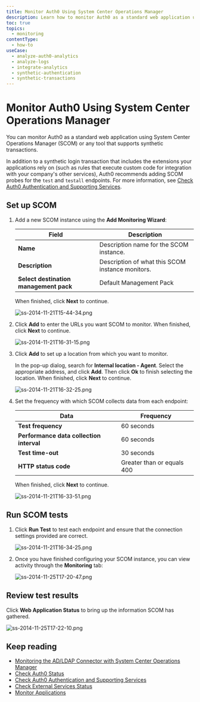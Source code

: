 ```yaml
---
title: Monitor Auth0 Using System Center Operations Manager
description: Learn how to monitor Auth0 as a standard web application using System Center Operations Manager (SCOM) or any tool that supports synthetic transactions. 
toc: true
topics:
  - monitoring
contentType:
  - how-to
useCase:
  - analyze-auth0-analytics
  - analyze-logs
  - integrate-analytics
  - synthetic-authentication
  - synthetic-transactions
---
```

# Monitor Auth0 Using System Center Operations Manager

You can monitor Auth0 as a standard web application using System Center Operations Manager (SCOM) or any tool that supports synthetic transactions.

In addition to a synthetic login transaction that includes the extensions your applications rely on (such as rules that execute custom code for integration with your company's other services), Auth0 recommends adding SCOM probes for the `test` and `testall` endpoints. For more information, see [Check Auth0 Authentication and Supporting Services](/monitoring/guides/test-testall-endpoints).

## Set up SCOM

1. Add a new SCOM instance using the **Add Monitoring Wizard**:

   | Field | Description |
   | ---| ---|
   | **Name** | Description name for the SCOM instance. |
   | **Description** | Description of what this SCOM instance monitors. |
   | **Select destination management pack** | Default Management Pack |

   When finished, click **Next** to continue.

   ![ss-2014-11-21T15-44-34.png](/media/articles/monitoring/ss-2014-11-21T15-44-34.png)

2. Click **Add** to enter the URLs you want SCOM to monitor. When finished, click **Next** to continue.

   ![ss-2014-11-21T16-31-15.png](/media/articles/monitoring/ss-2014-11-21T16-31-15.png)

3. Click **Add** to set up a location from which you want to monitor.

   In the pop-up dialog, search for **Internal location - Agent**. Select the appropriate address, and click **Add**. Then click **Ok** to finish selecting the location. When finished, click **Next** to continue.

   ![ss-2014-11-21T16-32-25.png](/media/articles/monitoring/ss-2014-11-21T16-32-25.png)

4. Set the frequency with which SCOM collects data from each endpoint:

   | Data | Frequency |
   | --- | --- |
   | **Test frequency** | 60 seconds |
   | **Performance data collection interval** | 60 seconds |
   | **Test time-out** | 30 seconds |
   | **HTTP status code** | Greater than or equals 400 |

   When finished, click **Next** to continue.

   ![ss-2014-11-21T16-33-51.png](/media/articles/monitoring/ss-2014-11-21T16-33-51.png)

## Run SCOM tests

1. Click **Run Test** to test each endpoint and ensure that the connection settings provided are correct.

   ![ss-2014-11-21T16-34-25.png](/media/articles/monitoring/ss-2014-11-21T16-34-25.png)

2. Once you have finished configuring your SCOM instance, you can view activity through the **Monitoring** tab:

   ![ss-2014-11-25T17-20-47.png](/media/articles/monitoring/ss-2014-11-25T17-20-47.png)

## Review test results

Click **Web Application Status** to bring up the information SCOM has gathered.

![ss-2014-11-25T17-22-10.png](/media/articles/monitoring/ss-2014-11-25T17-22-10.png)

## Keep reading

* [Monitoring the AD/LDAP Connector with System Center Operations Manager](/connector/scom-monitoring)
* [Check Auth0 Status](/monitoring/guides/check-status)
* [Check Auth0 Authentication and Supporting Services](/monitoring/guides/test-testall-endpoints)
* [Check External Services Status](/monitoring/guides/check-external-services)
* [Monitor Applications](/monitoring/guides/monitor-applications)

